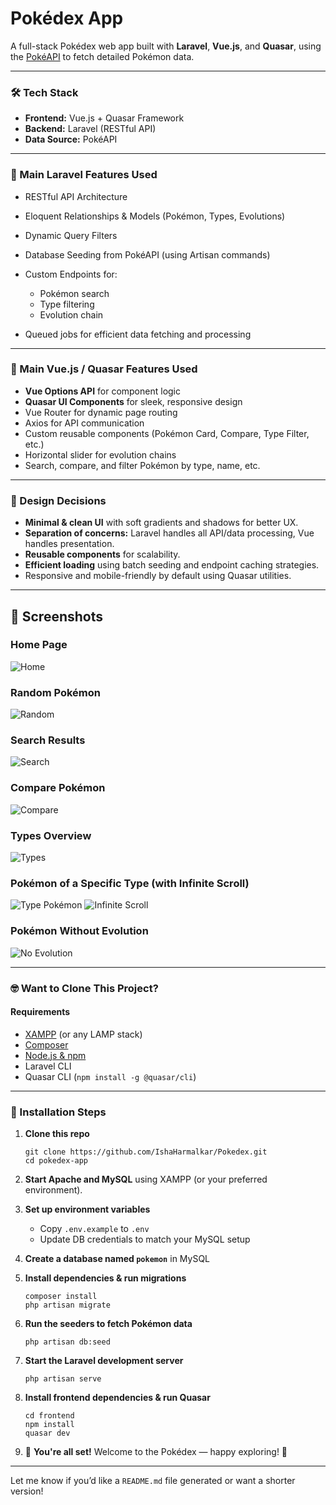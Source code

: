 # Pokédex App

A full-stack Pokédex web app built with **Laravel**, **Vue.js**, and **Quasar**, using the [PokéAPI](https://pokeapi.co/) to fetch detailed Pokémon data.

---

### 🛠️ Tech Stack

- **Frontend:** Vue.js + Quasar Framework
- **Backend:** Laravel (RESTful API)
- **Data Source:** PokéAPI

---

### 🚀 Main Laravel Features Used

- RESTful API Architecture
- Eloquent Relationships & Models (Pokémon, Types, Evolutions)
- Dynamic Query Filters
- Database Seeding from PokéAPI (using Artisan commands)
- Custom Endpoints for:

  - Pokémon search
  - Type filtering
  - Evolution chain

- Queued jobs for efficient data fetching and processing

---

### 🎨 Main Vue.js / Quasar Features Used

- **Vue Options API** for component logic
- **Quasar UI Components** for sleek, responsive design
- Vue Router for dynamic page routing
- Axios for API communication
- Custom reusable components (Pokémon Card, Compare, Type Filter, etc.)
- Horizontal slider for evolution chains
- Search, compare, and filter Pokémon by type, name, etc.

---

### 🧠 Design Decisions

- **Minimal & clean UI** with soft gradients and shadows for better UX.
- **Separation of concerns:** Laravel handles all API/data processing, Vue handles presentation.
- **Reusable components** for scalability.
- **Efficient loading** using batch seeding and endpoint caching strategies.
- Responsive and mobile-friendly by default using Quasar utilities.

---

## 📸 Screenshots

### Home Page

![Home](ScreenShots/Home.png)

### Random Pokémon

![Random](ScreenShots/RandomPokemon.png)

### Search Results

![Search](ScreenShots/Search_Pokemon.png)

### Compare Pokémon

![Compare](ScreenShots/ComparePokemon.png)

### Types Overview

![Types](ScreenShots/Types.png)

### Pokémon of a Specific Type (with Infinite Scroll)

![Type Pokémon](ScreenShots/TypePokemon.png)
![Infinite Scroll](ScreenShots/Infinite_scroll_for_type.png)

### Pokémon Without Evolution

![No Evolution](ScreenShots/Pokemon_No_Evolution.png)

---

### 🤓 Want to Clone This Project?

#### Requirements

- [XAMPP](https://www.apachefriends.org/index.html) (or any LAMP stack)
- [Composer](https://getcomposer.org/)
- [Node.js & npm](https://nodejs.org/)
- Laravel CLI
- Quasar CLI (`npm install -g @quasar/cli`)

---

### 🧩 Installation Steps

1. **Clone this repo**

   ```
   git clone https://github.com/IshaHarmalkar/Pokedex.git
   cd pokedex-app
   ```

2. **Start Apache and MySQL** using XAMPP (or your preferred environment).

3. **Set up environment variables**

   - Copy `.env.example` to `.env`
   - Update DB credentials to match your MySQL setup

4. **Create a database named `pokemon`** in MySQL

5. **Install dependencies & run migrations**

   ```
   composer install
   php artisan migrate
   ```

6. **Run the seeders to fetch Pokémon data**

   ```
   php artisan db:seed
   ```

7. **Start the Laravel development server**

   ```
   php artisan serve
   ```

8. **Install frontend dependencies & run Quasar**

   ```
   cd frontend
   npm install
   quasar dev
   ```

9. 🎉 **You're all set!** Welcome to the Pokédex — happy exploring! 🐾

---

Let me know if you’d like a `README.md` file generated or want a shorter version!
